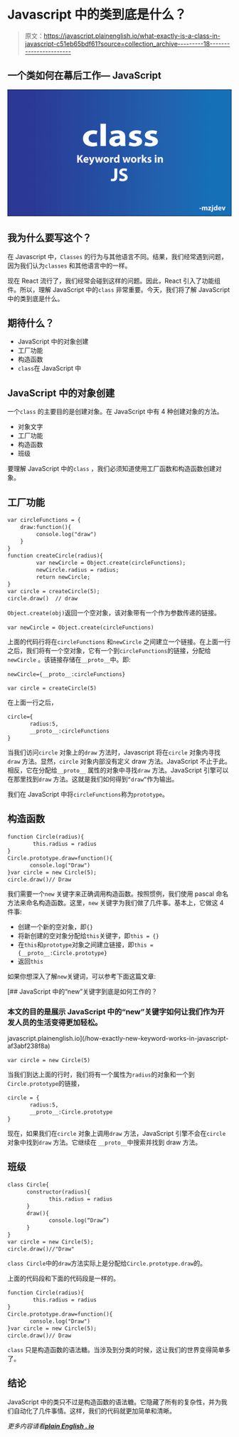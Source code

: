 # Javascript 中的类到底是什么？

> 原文：<https://javascript.plainenglish.io/what-exactly-is-a-class-in-javascript-c51eb65bdf61?source=collection_archive---------18----------------------->

## 一个类如何在幕后工作— JavaScript

![](img/9e53eab71f46d9f35ef342d7c2c4138c.png)

## 我为什么要写这个？

在 Javascript 中，`Classes` 的行为与其他语言不同。结果，我们经常遇到问题，因为我们认为`classes` 和其他语言中的一样。

现在 React 流行了，我们经常会碰到这样的问题。因此，React 引入了功能组件。所以，理解 JavaScript 中的`class` 非常重要。今天，我们将了解 JavaScript 中的类到底是什么。

## 期待什么？

*   JavaScript 中的对象创建
*   工厂功能
*   构造函数
*   `class`在 JavaScript 中

## JavaScript 中的对象创建

一个`class` 的主要目的是创建对象。在 JavaScript 中有 4 种创建对象的方法。

*   对象文字
*   工厂功能
*   构造函数
*   班级

要理解 JavaScript 中的`class` ，我们必须知道使用工厂函数和构造函数创建对象。

## 工厂功能

```
var circleFunctions = {
    draw:function(){
         console.log("draw")
    }
}
function createCircle(radius){
         var newCircle = Object.create(circleFunctions);
         newCircle.radius = radius;
         return newCircle;
}
var circle = createCircle(5);
circle.draw()  // draw
```

`Object.create(obj)`返回一个空对象，该对象带有一个作为参数传递的链接。

`var newCircle = Object.create(circleFunctions)`

上面的代码行将在`circleFunctions` 和`newCircle` 之间建立一个链接。在上面一行之后，我们将有一个空对象，它有一个到`circleFunctions`的链接，分配给`newCircle` 。该链接存储在`__proto__`中。即:

`newCircle={__proto__:circleFunctions}`

`var circle = createCircle(5)`

在上面一行之后，

```
circle={
       radius:5,
       __proto__:circleFunctions
}
```

当我们访问`circle` 对象上的`draw` 方法时，Javascript 将在`circle` 对象内寻找`draw` 方法。显然，`circle` 对象内部没有定义 draw 方法。JavaScript 不止于此。相反，它在分配给`__proto__` 属性的对象中寻找`draw` 方法。JavaScript 引擎可以在那里找到`draw` 方法。这就是我们如何得到`“draw”`作为输出。

我们在 JavaScript 中将`circleFunctions`称为`prototype`。

## 构造函数

```
function Circle(radius){
        this.radius = radius
}
Circle.prototype.draw=function(){
       console.log("Draw")
}var circle = new Circle(5);
circle.draw()// Draw
```

我们需要一个`new` 关键字来正确调用构造函数。按照惯例，我们使用 pascal 命名方法来命名构造函数。这里，`new` 关键字为我们做了几件事。基本上，它做这 4 件事:

*   创建一个新的空对象，即`{}`
*   将新创建的空对象分配给`this`关键字，即`this = {}`
*   在`this`和`prototype`对象之间建立链接，即`this = {__proto__:Circle.prototype}`
*   返回`this`

如果你想深入了解`new`关键词，可以参考下面这篇文章:

[](/how-exactly-new-keyword-works-in-javascript-af3abf238f8a) [## JavaScript 中的“new”关键字到底是如何工作的？

### 本文的目的是展示 JavaScript 中的“new”关键字如何让我们作为开发人员的生活变得更加轻松。

javascript.plainenglish.io](/how-exactly-new-keyword-works-in-javascript-af3abf238f8a) 

`var circle = new Circle(5)`

当我们到达上面的行时，我们将有一个属性为`radius`的对象和一个到`Circle.prototype`的链接，

```
circle = {
       radius:5,
       __proto__:Circle.prototype
}
```

现在，如果我们在`circle` 对象上调用`draw` 方法，JavaScript 引擎不会在`circle` 对象中找到`draw` 方法。它继续在 `__proto__`中搜索并找到 draw 方法。

## 班级

```
class Circle{
      constructor(radius){
             this.radius = radius
      }
      draw(){
             console.log(“Draw”)
      }
}
var circle = new Circle(5);
circle.draw()//"Draw"
```

`class Circle`中的`draw`方法实际上是分配给`Circle.prototype.draw`的。

上面的代码段和下面的代码段是一样的。

```
function Circle(radius){
        this.radius = radius
}
Circle.prototype.draw=function(){
       console.log("Draw")
}var circle = new Circle(5);
circle.draw()// Draw
```

`class` 只是构造函数的语法糖。当涉及到分类的时候，这让我们的世界变得简单多了。

## 结论

JavaScript 中的类只不过是构造函数的语法糖。它隐藏了所有的复杂性，并为我们自动化了几件事情。这样，我们的代码就更加简单和清晰。

*更多内容请看*[***plain English . io***](http://plainenglish.io/)